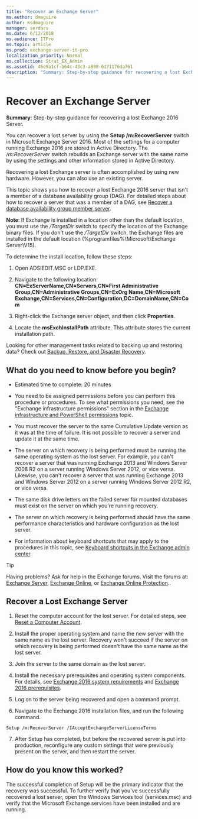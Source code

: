 ```yaml
---
title: "Recover an Exchange Server"
ms.author: dmaguire
author: msdmaguire
manager: serdars
ms.date: 6/12/2018
ms.audience: ITPro
ms.topic: article
ms.prod: exchange-server-it-pro
localization_priority: Normal
ms.collection: Strat_EX_Admin
ms.assetid: 46e9a1cf-b64c-43c3-a898-6171176da761
description: "Summary: Step-by-step guidance for recovering a lost Exchange 2016 Server."
---
```


# Recover an Exchange Server

 **Summary**: Step-by-step guidance for recovering a lost Exchange 2016 Server.
  
You can recover a lost server by using the **Setup /m:RecoverServer** switch in Microsoft Exchange Server 2016. Most of the settings for a computer running Exchange 2016 are stored in Active Directory. The _/m:RecoverServer_ switch rebuilds an Exchange server with the same name by using the settings and other information stored in Active Directory.
  
Recovering a lost Exchange server is often accomplished by using new hardware. However, you can also use an existing server.
  
This topic shows you how to recover a lost Exchange 2016 server that isn't a member of a database availability group (DAG). For detailed steps about how to recover a server that was a member of a DAG, see [Recover a database availability group member server](recover-dag-member-servers.md).
  
 **Note**: If Exchange is installed in a location other than the default location, you must use the _/TargetDir_ switch to specify the location of the Exchange binary files. If you don't use the _/TargetDir_ switch, the Exchange files are installed in the default location (%programfiles%\Microsoft\Exchange Server\V15).
  
To determine the install location, follow these steps:
  
1. Open ADSIEDIT.MSC or LDP.EXE.
    
2. Navigate to the following location: **CN=ExServerName,CN=Servers,CN=First Administrative Group,CN=Administrative Groups,CN=ExOrg Name,CN=Microsoft Exchange,CN=Services,CN=Configuration,DC=DomainName,CN=Com**
    
3. Right-click the Exchange server object, and then click **Properties**.
    
4. Locate the **msExchInstallPath** attribute. This attribute stores the current installation path.
    
Looking for other management tasks related to backing up and restoring data? Check out [Backup, Restore, and Disaster Recovery](http://technet.microsoft.com/library/394fc4ed-fa02-41fa-9159-cc2754ff8875.aspx).
  
## What do you need to know before you begin?

- Estimated time to complete: 20 minutes
    
- You need to be assigned permissions before you can perform this procedure or procedures. To see what permissions you need, see the "Exchange infrastructure permissions" section in the [Exchange infrastructure and PowerShell permissions](../../permissions/feature-permissions/infrastructure-permissions.md) topic.
    
- You must recover the server to the same Cumulative Update version as it was at the time of failure. It is not possible to recover a server and update it at the same time.
    
- The server on which recovery is being performed must be running the same operating system as the lost server. For example, you can't recover a server that was running Exchange 2013 and Windows Server 2008 R2 on a server running Windows Server 2012, or vice versa. Likewise, you can't recover a server that was running Exchange 2013 and Windows Server 2012 on a server running Windows Server 2012 R2, or vice versa.
    
- The same disk drive letters on the failed server for mounted databases must exist on the server on which you're running recovery.
    
- The server on which recovery is being performed should have the same performance characteristics and hardware configuration as the lost server.
    
- For information about keyboard shortcuts that may apply to the procedures in this topic, see [Keyboard shortcuts in the Exchange admin center](../../about-documentation/exchange-admin-center-keyboard-shortcuts.md).
    
> [!TIP]
> Having problems? Ask for help in the Exchange forums. Visit the forums at: [Exchange Server](https://go.microsoft.com/fwlink/p/?linkId=60612), [Exchange Online](https://go.microsoft.com/fwlink/p/?linkId=267542), or [Exchange Online Protection](https://go.microsoft.com/fwlink/p/?linkId=285351)..
  
## Recover a Lost Exchange Server

1. Reset the computer account for the lost server. For detailed steps, see [Reset a Computer Account](https://go.microsoft.com/fwlink/p/?linkId=165388).
    
2. Install the proper operating system and name the new server with the same name as the lost server. Recovery won't succeed if the server on which recovery is being performed doesn't have the same name as the lost server.
    
3. Join the server to the same domain as the lost server.
    
4. Install the necessary prerequisites and operating system components. For details, see [Exchange 2016 system requirements](../../plan-and-deploy/system-requirements.md) and [Exchange 2016 prerequisites](../../plan-and-deploy/prerequisites.md).
    
5. Log on to the server being recovered and open a command prompt.
    
6. Navigate to the Exchange 2016 installation files, and run the following command.
    
  ```
  Setup /m:RecoverServer /IAcceptExchangeServerLicenseTerms
  ```

7. After Setup has completed, but before the recovered server is put into production, reconfigure any custom settings that were previously present on the server, and then restart the server.
    
## How do you know this worked?

The successful completion of Setup will be the primary indicator that the recovery was successful. To further verify that you've successfully recovered a lost server, open the Windows Services tool (services.msc) and verify that the Microsoft Exchange services have been installed and are running.
  

